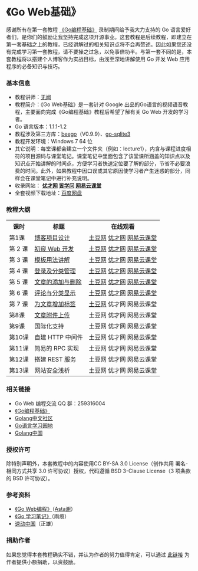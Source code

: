 《Go Web基础》
=================
感谢所有在第一套教程 [《Go编程基础》](https://github.com/Unknwon/go-fundamental-programming) 录制期间给予我大力支持的 Go 语言爱好者们，是你们的鼓励让我坚持完成这项开源事业。这套教程是后续教程，即建立在第一套基础之上的教程，已经讲解过的相关知识点将不会再赘述。因此如果您还没有完成学习第一套教程，请不要操之过急，以免事倍功半。与第一套不同的是，本套教程将以搭建个人博客作为实战目标，由浅至深地讲解使用 Go 开发 Web 应用程序的必备知识与技巧。

### 基本信息

- 教程讲师：[无闻](http://weibo.com/Obahua)
- 教程简介：《Go Web基础》是一套针对 Google 出品的Go语言的视频语音教程，主要面向完成《Go编程基础》教程后希望了解有关 Go Web 开发的学习者。
- Go 语言版本：1.1.1-1.2
- 教程涉及第三方库：[beego](https://github.com/astaxie/beego)（V0.9.9）、[go-sqlite3](https://github.com/mattn/go-sqlite3)
- 教程开发环境：Windows 7 64 位
- 其它说明：每堂课都会建立一个文件夹（例如：lecture1），内含与课程进度相符的项目源码与课堂笔记。课堂笔记中里面包含了该堂课所涵盖的知识点以及知识点开始讲解的时间点，方便学习者快速定位要了解的部分，节省不必要浪费的时间。此外，如果教程中因口误或其它原因使学习者产生迷惑的部分，同样会在课堂笔记中进行补充说明。
- 收录网站： **[优才网](http://www.ucai.cn/course/show/87) [皆学问]() [网易云课堂](http://study.163.com/course/courseMain.htm?courseId=328001#/courseMain)**
- 全套视频下载地址：[百度网盘](http://pan.baidu.com/share/link?shareid=136613208&uk=822891499)

### 教程大纲

<table class="table table-condensed table-bordered">
	<tbody>
		<tr>
			<th>课时</th>
			<th>标题</th>
			<th>在线观看</th>
		</tr>
		<tr>
			<td>第1课</td>
			<td><a href="lectures/lecture1/lecture1.md">博客项目设计</a></td>
			<td>
				<a href="http://www.tudou.com/programs/view/gXZb9tGNsGU/">土豆网</a>
				<a href="http://www.ucai.cn/course/chapter/87/3267/4710">优才网</a>
				<a href="http://study.163.com/course/courseLearn.htm?courseId=328001#/learn/video?lessonId=442046&courseId=328001">网易云课堂</a>
			</td>
		</tr>
		<tr>
			<td>第 2 课</td>
			<td><a href="lectures/lecture2/lecture2.md">初窥 Web 开发</a></td>
			<td>
				<a href="http://www.tudou.com/programs/view/sqZoUrqNJno/">土豆网</a>
				<a href="http://www.ucai.cn/course/chapter/87/3267/4732">优才网</a>
				<a href="http://study.163.com/course/courseLearn.htm?courseId=328001#/learn/video?lessonId=442047&courseId=328001">网易云课堂</a>
			</td>
		</tr>
		<tr>
			<td>第 3 课</td>
			<td><a href="lectures/lecture3/lecture3.md">模板用法讲解</a></td>
			<td>
				<a href="http://www.tudou.com/programs/view/BuoN93Yplow/">土豆网</a>
				<a href="http://www.ucai.cn/course/chapter/87/3267/4792">优才网</a>
				<a href="http://study.163.com/course/courseLearn.htm?courseId=328001#/learn/video?lessonId=468064&courseId=328001">网易云课堂</a>
			</td>
		</tr>
		<tr>
			<td>第 4 课</td>
			<td><a href="lectures/lecture4/lecture4.md">登录及分类管理</a></td>
			<td>
				<a href="http://www.tudou.com/programs/view/UoJ9EgyqqbY/">土豆网</a>
				<a href="http://www.ucai.cn/course/chapter/87/3267/4793">优才网</a>
				<a href="http://study.163.com/course/courseLearn.htm?courseId=328001#/learn/video?lessonId=476057&courseId=328001">网易云课堂</a>
			</td>
		</tr>
		<tr>
			<td>第 5 课</td>
			<td><a href="lectures/lecture5/lecture5.md">文章的添加与删除</a></td>
			<td>
				<a href="http://www.tudou.com/programs/view/g9q30NSRI8c/">土豆网</a>
				<a href="http://www.ucai.cn/course/chapter/87/3267/4800">优才网</a>
				<a href="http://study.163.com/course/courseLearn.htm?courseId=328001#/learn/video?lessonId=502075&courseId=328001">网易云课堂</a>
			</td>
		</tr>
		<tr>
			<td>第 6 课</td>
			<td><a href="lectures/lecture6/lecture6.md">评论与分类显示</a></td>
			<td>
				<a href="http://www.tudou.com/programs/view/JFL7PGjpz4Q/">土豆网</a>
				<a href="http://www.ucai.cn/course/chapter/87/3267/5967">优才网</a>
				<a href="http://study.163.com/course/courseLearn.htm?courseId=328001#/learn/video?lessonId=548094&courseId=328001">网易云课堂</a>
			</td>
		</tr>
		<tr>
			<td>第 7 课</td>
			<td><a href="lectures/lecture7/lecture7.md">为文章增加标签</a></td>
			<td>
				<a href="http://www.tudou.com/programs/view/QpE6LM3Ie2k/">土豆网</a>
				<a1 href="">优才网</a>
				<a1 href="">网易云课堂</a>
			</td>
		</tr>
		<tr>
			<td>第8课</td>
			<td><a href="lectures/lecture8/lecture8.md">文章附件上传</a></td>
			<td>
				<a1 href="">土豆网</a>
				<a1 href="">优才网</a>
				<a1 href="">网易云课堂</a>
			</td>
		</tr>
		<tr>
			<td>第9课</td>
			<td><a1 href="lectures/lecture9/lecture9.md">国际化支持</a></td>
			<td>
				<a1 href="">土豆网</a>
				<a1 href="">优才网</a>
				<a1 href="">网易云课堂</a>
			</td>
		</tr>
		<tr>
			<td>第10课</td>
			<td><a1 href="lectures/lecture10/lecture10.md">自建 HTTP 中间件</a></td>
			<td>
				<a1 href="">土豆网</a>
				<a1 href="">优才网</a>
				<a1 href="">网易云课堂</a>
			</td>
		</tr>
		<tr>
			<td>第11课</td>
			<td><a1 href="lectures/lecture11/lecture11.md">简易的 RPC 实现</a></td>
			<td>
				<a1 href="">土豆网</a>
				<a1 href="">优才网</a>
				<a1 href="">网易云课堂</a>
			</td>
		</tr>
		<tr>
			<td>第12课</td>
			<td><a1 href="lectures/lecture12/lecture12.md">搭建 REST 服务</a></td>
			<td>
				<a1 href="">土豆网</a>
				<a1 href="">优才网</a>
				<a1 href="">网易云课堂</a>
			</td>
		</tr>
		<tr>
			<td>第13课</td>
			<td><a1 href="lectures/lecture13/lecture13.md">网站安全浅析</a></td>
			<td>
				<a1 href="">土豆网</a>
				<a1 href="">优才网</a>
				<a1 href="">网易云课堂</a>
			</td>
		</tr>
	</tbody>
</table>

### 相关链接

- Go Web 编程交流 QQ 群：259316004
- [《Go编程基础》](https://github.com/Unknwon/go-fundamental-programming)
- [Golang中文社区](http://bbs.gocn.im/forum.php)
- [Go语言学习园地](http://studygolang.com/)
- [Golang中国](http://golangtc.com/)

### 授权许可

除特别声明外，本套教程中的内容使用CC BY-SA 3.0 License（创作共用 署名-相同方式共享 3.0 许可协议）授权，代码遵循 BSD 3-Clause License（3 项条款的 BSD 许可协议）。

### 参考资料

- [《Go Web编程》](https://github.com/astaxie/build-web-application-with-golang)（[Asta谢](https://github.com/astaxie)）
- [《Go 学习笔记》](http://bbs.gocn.im/thread-8-1-1.html)（雨痕）
- [速动中国](https://github.com/insionng/toropress)（正雄）

### 捐助作者

如果您觉得本套教程确实不错，并认为作者的努力值得肯定，可以通过 [此链接](https://me.alipay.com/obahua) 为作者提供小额捐助，以资鼓励。
